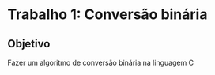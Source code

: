 # Trabalho 1: Conversão binária

## Objetivo
Fazer um algoritmo de conversão binária na linguagem C
